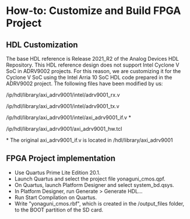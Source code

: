 # How-to: Customize and Build FPGA Project

## **HDL Customization**
  The base HDL reference is Release 2021_R2 of the Analog Devices HDL Repository.
  This HDL reference design does not support Intel Cyclone V SoC in ADRV9002 projects.
  For this reason, we are customizing it for the Cyclone V SoC using the Intel Arria 10 SoC HDL code prepared in the ADRV9002 project.
  The following files have been modified by us:
  
  /ip/hdl/library/axi_adrv9001/intel/adrv9001_rx.v
  
  /ip/hdl/library/axi_adrv9001/intel/adrv9001_tx.v
  
  /ip/hdl/library/axi_adrv9001/intel/axi_adrv9001_if.v *
  
  /ip/hdl/library/axi_adrv9001/axi_adrv9001_hw.tcl

\* The original axi_adrv9001_if.v is located in /hdl/library/axi_adrv9001

## **FPGA Project implementation**
  - Use Quartus Prime Lite Edition 20.1.
  - Launch Quartus and select the project file yonaguni_cmos.qpf.
  - On Quartus, launch Platform Designer and select system_bd.qsys.
  - In Platform Designer, run Generate > Generate HDL...
  - Run Start Compilation on Quartus.
  - Write "yonaguni_cmos.rbf", which is created in the /output_files folder, to the BOOT partition of the SD card.
